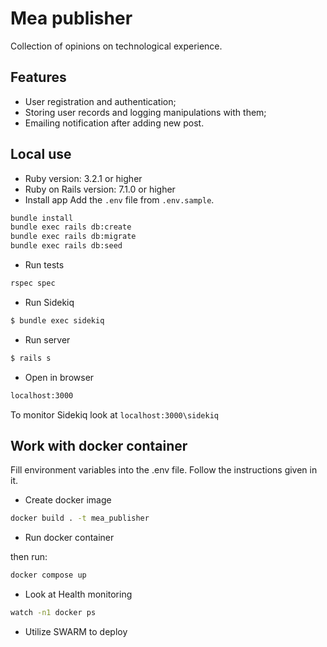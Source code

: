 # Mea publisher
Collection of opinions on technological experience.

## Features
* User registration and authentication;
* Storing user records and logging manipulations with them;
* Emailing notification after adding new post.

## Local use
* Ruby version:
3.2.1 or higher
* Ruby on Rails version:
7.1.0 or higher
* Install app
Add the `.env` file from `.env.sample`.
```bash
bundle install 
bundle exec rails db:create
bundle exec rails db:migrate
bundle exec rails db:seed
```
* Run tests
```bash
rspec spec
```
* Run Sidekiq
```bash
$ bundle exec sidekiq
```
* Run server
```bash
$ rails s
```
* Open in browser
```bash
localhost:3000
```
To monitor Sidekiq look at `localhost:3000\sidekiq`
## Work with docker container
Fill environment variables into the .env file. Follow the instructions given in it.

 * Create docker image
```bash
docker build . -t mea_publisher
```
* Run docker container

then run:
```bash
docker compose up
```
* Look at Health monitoring
```bash
watch -n1 docker ps
```
* Utilize SWARM to deploy
